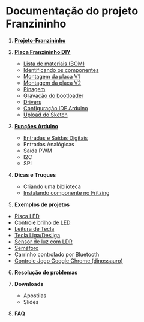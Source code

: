 # Documentação do projeto Franzininho



1. **[Projeto-Franzininho](https://github.com/Franzininho/franzininho-docs/tree/master/01-Projeto-Franzininho "01-Projeto-Franzininho")**
2. **[Placa Franzininho DIY](https://github.com/Franzininho/franzininho-docs/tree/master/02-Franzininho-DIY)**
	* [Lista de materiais (BOM)](https://github.com/Franzininho/franzininho-docs/tree/master/02-Franzininho-DIY/Lista%20materiais%20(BOM))
	* [Identificando os componentes](https://github.com/Franzininho/franzininho-docs/tree/master/02-Franzininho-DIY/Identificando%20os%20componentes)
	* [Montagem da placa V1](https://github.com/Franzininho/franzininho-docs/tree/master/02-Franzininho-DIY/Montagem-da-placa-V1 "Montagem da placa-versão 1")
	* [Montagem da placa V2](https://github.com/Franzininho/franzininho-docs/tree/master/02-Franzininho-DIY/Montagem-da-placa-V2 "Montagem da placa - versão 2")
	* [Pinagem](https://github.com/Franzininho/franzininho-docs/tree/master/02-Franzininho-DIY/Pinagem)
	* [Gravação do bootloader](https://github.com/Franzininho/franzininho-docs/tree/master/02-Franzininho-DIY/Grava%C3%A7%C3%A3o%20do%20bootloader)
  	* [Drivers](https://github.com/Franzininho/franzininho-docs/tree/master/02-Franzininho-DIY/Drivers)
	* [Configuração IDE Arduino](https://github.com/Franzininho/franzininho-docs/tree/master/02-Franzininho-DIY/Configura%C3%A7%C3%A3o-IDE-Arduino)
	* [Upload do Sketch](https://github.com/Franzininho/franzininho-docs/tree/master/02-Franzininho-DIY/Upload-do-Sketch)



3. **[Funções Arduino](https://github.com/Franzininho/franzininho-docs/tree/master/03-Funcoes-Arduino)**

	* [Entradas e Saídas Digitais](https://github.com/Franzininho/franzininho-docs/tree/master/03-Funcoes-Arduino/Entradas-Saidas-Digitais)
	* Entradas Analógicas
	* Saída PWM
	* I2C
	* SPI


4. **Dicas e Truques**

	* Criando uma biblioteca
	* [Instalando componente no Fritzing](https://github.com/Franzininho/franzininho-fritzing)


5. **Exemplos de projetos**

- [Pisca LED](https://github.com/Franzininho/franzininho-docs/tree/master/05-Exemplos%20de%20projetos/Pisca-LED-(blink))
- [Controle brilho de LED](https://github.com/Franzininho/franzininho-docs/tree/master/05-Exemplos%20de%20projetos/Controle-brilho-de-LED)
- [Leitura de Tecla](https://github.com/Franzininho/franzininho-docs/tree/master/05-Exemplos%20de%20projetos/Leitura-de-tecla)
- [Tecla Liga/Desliga](https://github.com/Franzininho/franzininho-docs/tree/master/05-Exemplos%20de%20projetos/Tecla-liga-desliga)
- [Sensor de luz com LDR](https://github.com/Franzininho/franzininho-docs/tree/master/05-Exemplos%20de%20projetos/Sensor-luz-LDR)
- [Semáforo](https://github.com/Franzininho/franzininho-docs/tree/master/05-Exemplos%20de%20projetos/Semaforo)
- Carrinho controlado por Bluetooth
- [Controle Jogo Google Chrome (dinossauro)](https://github.com/Franzininho/franzininho-docs/tree/master/05-Exemplos%20de%20projetos/Controle%20Jogo%20Google%20Chrome%20(dinossauro))




6. **Resolução de problemas**



7. **Downloads**
	* Apostilas
	* Slides

8. **FAQ**

